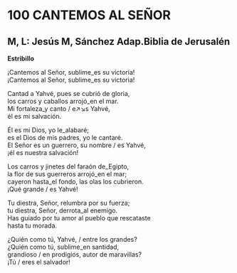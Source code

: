 # 100 CANTEMOS AL SEÑOR

## M, L: Jesús M, Sánchez Adap.Biblia de Jerusalén

**Estribillo**  
  
¡Cantemos al Señor, sublime_es su victoria!  
¡Cantemos al Señor, sublime_es su victoria!  

Cantad a Yahvé, pues se cubrió de gloria,  
los carros y caballos arrojó_en el mar.  
Mi fortaleza_y canto / e↗↘s Yahvé,  
él es mi salvación.  

Él es mi Dios, yo le_alabaré;  
es el Dios de mis padres, yo le cantaré.  
El Señor es un guerrero, su nombre / es Yahvé,  
¡él es nuestra salvación!  

Los carros y jinetes del faraón de_Egipto,  
la flor de sus guerreros arrojó_en el mar;  
cayeron hasta_el fondo, las olas los cubrieron.  
¡Qué grande / es Yahvé!  

Tu diestra, Señor, relumbra por su fuerza;  
tu diestra, Señor, derrota_al enemigo.  
Has guiado por tu amor al pueblo que rescataste  
hasta tu morada.  

¿Quién como tú, Yahvé, / entre los grandes?  
¿Quién como tú, sublime_en santidad,  
grandioso / en prodigios, autor de maravillas?  
¡Tú / eres el salvador!  

